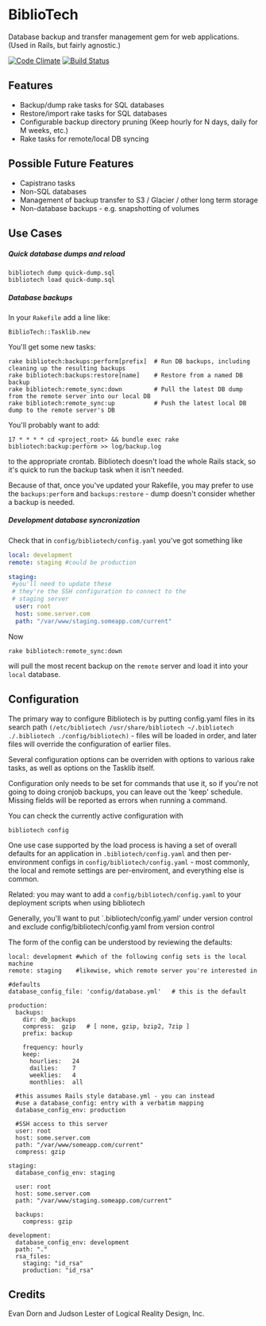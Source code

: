 BiblioTech
==========

Database backup and transfer management gem for web applications. (Used in Rails, but fairly agnostic.)

[![Code Climate](https://codeclimate.com/github/LRDesign/BiblioTech.png)](https://codeclimate.com/github/LRDesign/BiblioTech)
[![Build Status](http://ci.lrdesign.com/projects/2/status.png?ref=master)](http://ci.lrdesign.com/projects/2?ref=master)

Features
----------------

* Backup/dump rake tasks for SQL databases
* Restore/import rake tasks for SQL databases
* Configurable backup directory pruning (Keep hourly for N days, daily for M weeks, etc.)
* Rake tasks for remote/local DB syncing

Possible Future Features
-----------------

* Capistrano tasks
* Non-SQL databases
* Management of backup transfer to S3 / Glacier / other long term storage
* Non-database backups - e.g. snapshotting of volumes

Use Cases
----

##### Quick database dumps and reload
```
bibliotech dump quick-dump.sql
bibliotech load quick-dump.sql
```

##### Database backups

In your `Rakefile` add a line like:

    BiblioTech::Tasklib.new

You'll get some new tasks:

    rake bibliotech:backups:perform[prefix]  # Run DB backups, including cleaning up the resulting backups
    rake bibliotech:backups:restore[name]    # Restore from a named DB backup
    rake bibliotech:remote_sync:down         # Pull the latest DB dump from the remote server into our local DB
    rake bibliotech:remote_sync:up           # Push the latest local DB dump to the remote server's DB


You'll probably want to add:

   `17 * * * * cd <project_root> && bundle exec rake bibliotech:backup:perform >> log/backup.log`

to the appropriate crontab. Bibliotech doesn't load the whole Rails stack, so
it's quick to run the backup task when it isn't needed.

Because of that, once you've updated your Rakefile, you may prefer to use the
`backups:perform` and `backups:restore` - dump doesn't consider whether a
backup is needed.

##### Development database syncronization

Check that in `config/bibliotech/config.yaml` you've got something like
```yaml
local: development
remote: staging #could be production

staging:
 #you'll need to update these
 # they're the SSH configuration to connect to the
 # staging server
  user: root
  host: some.server.com
  path: "/var/www/staging.someapp.com/current"
```

Now
```
rake bibliotech:remote_sync:down
```

will pull the most recent backup on the `remote` server and load it into your `local` database.


Configuration
-------------

The primary way to configure Bibliotech is by putting config.yaml files in its
search path `(/etc/bibliotech /usr/share/bibliotech ~/.bibliotech ./.bibliotech
./config/bibliotech)` - files will be loaded in order, and later files will
override the configuration of earlier files.

Several configuration options can be overriden with options to various rake
tasks, as well as options on the Tasklib itself.

Configuration only needs to be set for commands that use it, so if you're not
going to doing cronjob backups, you can leave out the 'keep' schedule.
Missing fields will be reported as errors when running a command.

You can check the currently active configuration with

    bibliotech config

One use case supported by the load process is having a set of overall defaults
for an application in `.bibliotech/config.yaml` and then per-environment
configs in `config/bibliotech/config.yaml` - most commonly, the local and
remote settings are per-enviroment, and everything else is common.

Related: you may want to add a `config/bibliotech/config.yaml` to your
deployment scripts when using bibliotech

Generally, you'll want to put `.bibliotech/config.yaml' under version control
and exclude config/bibliotech/config.yaml from version control

The form of the config can be understood by reviewing the defaults:

    local: development #which of the following config sets is the local machine
    remote: staging    #likewise, which remote server you're interested in

    #defaults
    database_config_file: 'config/database.yml'   # this is the default

    production:
      backups:
        dir: db_backups
        compress:  gzip   # [ none, gzip, bzip2, 7zip ]
        prefix: backup

        frequency: hourly
        keep:
          hourlies:   24
          dailies:    7
          weeklies:   4
          monthlies:  all

      #this assumes Rails style database.yml - you can instead
      #use a database_config: entry with a verbatim mapping
      database_config_env: production

      #SSH access to this server
      user: root
      host: some.server.com
      path: "/var/www/someapp.com/current"
      compress: gzip

    staging:
      database_config_env: staging

      user: root
      host: some.server.com
      path: "/var/www/staging.someapp.com/current"

      backups:
        compress: gzip

    development:
      database_config_env: development
      path: "."
      rsa_files:
        staging: "id_rsa"
        production: "id_rsa"

Credits
-------

Evan Dorn and Judson Lester of Logical Reality Design, Inc.
